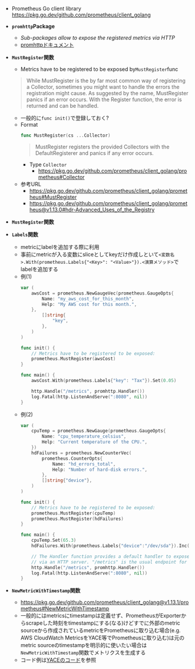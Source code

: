 - Prometheus Go client library
https://pkg.go.dev/github.com/prometheus/client_golang

- **`promhttp`Package**
  - *Sub-packages allow to expose the registered metrics via HTTP*
  - [promhttpドキュメント](https://pkg.go.dev/github.com/prometheus/client_golang@v1.14.0/prometheus/promhttp)

- **`MustRegister`関数**
  - Metrics have to be registered to be exposed by`MustRegister`func
  > While MustRegister is the by far most common way of registering a Collector, sometimes you might want to handle the errors the registration might cause. As suggested by the name, MustRegister panics if an error occurs. With the Register function, the error is returned and can be handled.
  - 一般的に`func init()`で登録しておく? 
  - Format
    ~~~go
    func MustRegister(cs ...Collector)
    ~~~
    > MustRegister registers the provided Collectors with the DefaultRegisterer and panics if any error occurs.
    - Type `Collector`
      - https://pkg.go.dev/github.com/prometheus/client_golang/prometheus#Collector
  - 参考URL
    - https://pkg.go.dev/github.com/prometheus/client_golang/prometheus#MustRegister
    - https://pkg.go.dev/github.com/prometheus/client_golang/prometheus@v1.13.0#hdr-Advanced_Uses_of_the_Registry

- **`MustRegister`関数**

- **`Labels`関数**
  - metricにlabelを追加する際に利用
  - 事前にmetricが入る変数にsliceとしてkeyだけ作成しといて`<変数名>.With(prometheus.Labels{"<Key>": "<Value>"}).<演算メソッド>`でlabelを追加する
  - 例(1)
    ~~~go
    var (
        awsCost = prometheus.NewGaugeVec(prometheus.GaugeOpts{
            Name: "my_aws_cost_for_this_month",
            Help: "My AWS cost for this month.",
        },
            []string{
                "key",
            },
        )
    )

    func init() {
        // Metrics have to be registered to be exposed:
        prometheus.MustRegister(awsCost)
    }

    func main() {
        awsCost.With(prometheus.Labels{"key": "Tax"}).Set(0.05)

        http.Handle("/metrics", promhttp.Handler())
        log.Fatal(http.ListenAndServe(":8080", nil))
    }
    ~~~
  - 例(2)
    ~~~go
    var (
        cpuTemp = prometheus.NewGauge(prometheus.GaugeOpts{
            Name: "cpu_temperature_celsius",
            Help: "Current temperature of the CPU.",
        })
        hdFailures = prometheus.NewCounterVec(
            prometheus.CounterOpts{
                Name: "hd_errors_total",
                Help: "Number of hard-disk errors.",
            },
            []string{"device"},
        )
    )

    func init() {
        // Metrics have to be registered to be exposed:
        prometheus.MustRegister(cpuTemp)
        prometheus.MustRegister(hdFailures)
    }

    func main() {
        cpuTemp.Set(65.3)
        hdFailures.With(prometheus.Labels{"device":"/dev/sda"}).Inc()

        // The Handler function provides a default handler to expose metrics
        // via an HTTP server. "/metrics" is the usual endpoint for that.
        http.Handle("/metrics", promhttp.Handler())
        log.Fatal(http.ListenAndServe(":8080", nil))
    }
    ~~~ 

- **`NewMetricWithTimestamp`関数**
  - https://pkg.go.dev/github.com/prometheus/client_golang@v1.13.1/prometheus#NewMetricWithTimestamp
  - 一般的にはmetricsにtimestampは定義せず、PrometheusがExporterからscrapeした時刻をtimestampにする(なる)けどすでに外部のmetric sourceから作成されているmetricをPrometheusに取り込む場合(e.g. AWS CloudWatch MetricsをYACE等でPrometheusに取り込む)は元のmetric sourceのtimestampを明示的に使いたい場合は`NewMetricWithTimestamp`関数でメトリクスを生成する
  - コード例は[YACEのコード](https://github.com/nerdswords/yet-another-cloudwatch-exporter/blob/master/pkg/prometheus.go)を参照